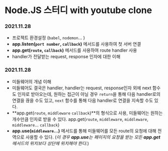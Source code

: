 # Node.JS 스터디 with youtube clone

### 2021.11.28

- 프로젝트 환경설정 (`babel`, `nodemon`... )
- **app.listen(`port number`, `callback`)** 메서드를 사용하여 첫 서버 연결
- **app.get(`route`, `callback`)** 메서드를 사용하여 route handler 사용
- handler가 전달받는 request, response 인자에 대한 이해

### 2021.11.28

- 미들웨어의 개념 이해
- 미들웨어도 결국은 handler, handler는 request, response인자 외에 next 함수도 인자로 받아오는데, 원하는 접근이 아닐 경우 `return`을 통해 다음 handler로의 연결을 끊을 수도 있고, `next` 함수를 통해 다음 handler로 연결을 지속할 수도 있다.
- **app.get(`route`, `middleware` `callback`)**의 형식으로 사용, 미들웨어는 원하는 개수만큼 인자로 받을 수 있다. app.get(`route`, `middleware`, `middleware`, `middleware`... `callback`)
- **app.use(`middleware`...)** 메서드를 통해 미들웨어를 모든 route의 요청에 대해 전역으로 사용할 수 있다. (_이 경우 **app.use**는 페이지의 요청을 받는 모든 **app.get** 메서드의 위치보다 상단에 위치해야 한다._)
